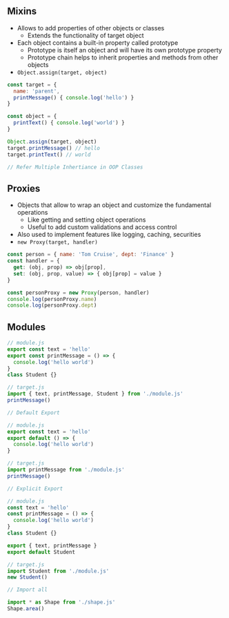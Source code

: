 ## Mixins
- Allows to add properties of other objects or classes
  - Extends the functionality of target object
- Each object contains a built-in property called prototype
  - Prototype is itself an object and will have its own prototype property
  - Prototype chain helps to inherit properties and methods from other objects
- `Object.assign(target, object)`

```js
const target = {
  name: 'parent',
  printMessage() { console.log('hello') }
}

const object = {
  printText() { console.log('world') }
}

Object.assign(target, object)
target.printMessage() // hello
target.printText() // world

// Refer Multiple Inhertiance in OOP Classes
```

## Proxies
- Objects that allow to wrap an object and customize the fundamental operations
  - Like getting and setting object operations
  - Useful to add custom validations and access control
- Also used to implement features like logging, caching, securities
- `new Proxy(target, handler)`

```js
const person = { name: 'Tom Cruise', dept: 'Finance' }
const handler = {
  get: (obj, prop) => obj[prop],
  set: (obj, prop, value) => { obj[prop] = value }
}

const personProxy = new Proxy(person, handler)
console.log(personProxy.name)
console.log(personProxy.dept)
```

## Modules
```js
// module.js
export const text = 'hello'
export const printMessage = () => {
  console.log('hello world')
}
class Student {}

// target.js
import { text, printMessage, Student } from './module.js'
printMessage()

// Default Export

// module.js
export const text = 'hello'
export default () => {
  console.log('hello world')
}

// target.js
import printMessage from './module.js'
printMessage()

// Explicit Export

// module.js
const text = 'hello'
const printMessage = () => {
  console.log('hello world')
}
class Student {}

export { text, printMessage }
export default Student

// target.js
import Student from './module.js'
new Student()

// Import all

import * as Shape from './shape.js'
Shape.area()
```

